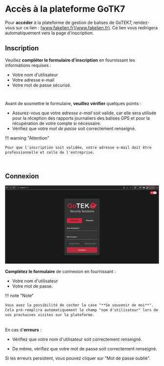 # **Accès à la plateforme GoTK7**

Pour **accéder** à la plateforme de gestion de balises de GoTEK7, rendez-vous sur ce lien : [www.fakelien.fr](www.fakelien.fr). Ce lien vous redirigera automatiquement vers la page d'inscription.

## **Inscription**

Veuillez **compléter le formulaire d'inscription** en fournissant les informations requises :

- Votre nom d'utilisateur
- Votre adresse e-mail
- Votre mot de passe sécurisé.

<div style="height: 15px;"></div>

Avant de soumettre le formulaire, **veuillez vérifier** quelques points :

- Assurez-vous que votre _adresse e-mail_ soit valide, car elle sera utilisée pour la réception des rapports journaliers des balises GPS et pour la récupération de votre compte si nécessaire.
- Vérifiez que votre _mot de passe_ soit correctement renseigné.

!!! warning "Attention"

    Pour que l'inscription soit validée, votre adresse e-mail doit être professionnelle et celle de l'entreprise.

<div style="height: 15px;"></div>

## **Connexion**

![Formulaire de connexion](./images/login.png)

**Complétez le formulaire** de connexion en fournissant :

- Votre nom d'utilisateur
- Votre mot de passe.

!!! note "Note"

    Vous avez la possibilité de cocher la case "**Se souvenir de moi**". Cela pré-remplira automatiquement le champ "nom d'utilisateur" lors de vos prochaines visites sur la plateforme.

<div style="height: 5px;"></div>

En cas d'**erreurs** :

- Vérifiez que votre nom d'utilisateur soit correctement renseigné.

- De même, vérifiez que votre mot de passe soit correctement renseigné.

Si les erreurs persistent, vous pouvez cliquer sur "Mot de passe oublié".
